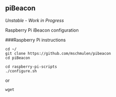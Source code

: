 
piBeacon
---

*Unstable* - *Work in Progress*

Raspberry Pi iBeacon configuration




###Raspberry Pi instructions


```
cd ~/
git clone https://github.com/mschmulen/pibeacon
cd piBeacon

cd raspberry-pi-scripts
./configure.sh

```

or 

```
wget 
```